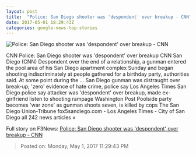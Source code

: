 ```yaml
---
layout: post
title:  "Police: San Diego shooter was 'despondent' over breakup - CNN"
date: 2017-05-01 18:29:43Z
categories: google-news-top-stories
---
```


![Police: San Diego shooter was 'despondent' over breakup - CNN](http://i2.cdn.cnn.com/cnnnext/dam/assets/170501074518-san-diego-shooting-scene-super-tease.jpg)

CNN Police: San Diego shooter was 'despondent' over breakup CNN San Diego (CNN) Despondent over the end of a relationship, a gunman entered the pool area of his San Diego apartment complex Sunday and began shooting indiscriminately at people gathered for a birthday party, authorities said. At some point during the ... San Diego gunman was distraught over break-up; 'zero' evidence of hate crime, police say Los Angeles Times San Diego police say attacker was 'despondent' over breakup, made ex-girlfriend listen to shooting rampage Washington Post Poolside party becomes 'war zone' as gunman shoots seven, is killed by cops The San Diego Union-Tribune fox5sandiego.com - Los Angeles Times - City of San Diego all 242 news articles »


Full story on F3News: [Police: San Diego shooter was 'despondent' over breakup - CNN](http://www.f3nws.com/n/HdjxJC)

> Posted on: Monday, May 1, 2017 11:29:43 PM
